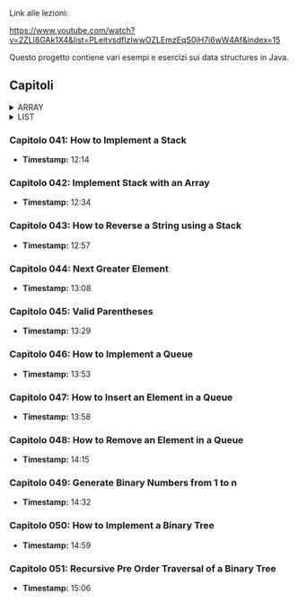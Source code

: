 Link alle lezioni:

https://www.youtube.com/watch?v=2ZLl8GAk1X4&list=PLeitvsdfIzlwwOZLEmzEqS0jH7i6wW4Af&index=15

Questo progetto contiene vari esempi e esercizi sui data structures in Java.

## Capitoli

<details>
  <summary>ARRAY</summary>

#### Capitolo 001: One Dimensional Array
- **Timestamp:** 03:01

#### Capitolo 002: Remove Even Integers from an Array
- **Timestamp:** 03:06

#### Capitolo 003: Reverse an Array
- **Timestamp:** 04:03

#### Capitolo 004: Find Minimum Value in Array
- **Timestamp:** 02:16

#### Capitolo 005: Find Second Maximum Value in Array
- **Timestamp:** 02:28

#### Capitolo 006: Move All Zero to End of Array
- **Timestamp:** 02:41

#### Capitolo 007: How to Resize an Array in Java
- **Timestamp:** 03:20

#### Capitolo 008: Find the Missing Number in Array
- **Timestamp:** 03:17

#### Capitolo 009: Is String Palindrome
- **Timestamp:** 03:34

</details>

<details>
  <summary>LIST</summary>

  <details>
    <summary>SINGLY LINKED LIST</summary>

    Capitolo 010: How to Create a Singly Linked List
    - Timestamp: 03:53

    Capitolo 011: How to Print Elements of a Singly Linked List
    - Timestamp: 04:03

    Capitolo 012: How to Find Length of a Singly Linked List
    - Timestamp: 04:13

    Capitolo 013: How to Insert Node at the Beginning of a Singly Linked List
    - Timestamp: 04:23

    Capitolo 014: How to Insert Node at the End of a Singly Linked List
    - Timestamp: 04:32

    Capitolo 015: How to Insert Node at a Given Position
    - Timestamp: 04:47

    Capitolo 016: Delete First Node of a Singly Linked List
    - Timestamp: 05:16

    Capitolo 017: Delete Last Node of a Singly Linked List
    - Timestamp: 05:29

    Capitolo 018: Delete Node at Given Position
    - Timestamp: 05:48

    Capitolo 019: How to Search an Element in a Singly Linked List
    - Timestamp: 06:12

    Capitolo 020: How to Reverse a Singly Linked List
    - Timestamp: 06:22

    Capitolo 021: Remove Duplicates from a Sorted Singly Linked List
    - Timestamp: 06:33

    Capitolo 022: How to Remove Duplicates from a Sorted Singly Linked List
    - Timestamp: 06:46

    Capitolo 023: How to Detect a Loop in a Singly Linked List
    - Timestamp: 07:09

    Capitolo 024: How to Detect a Loop in a Singly Linked List
    - Timestamp: 07:20

    Capitolo 025: How to Find Start of Loop in a Singly Linked List
    - Timestamp: 07:37

    Capitolo 026: How to Remove Loop in a Singly Linked List
    - Timestamp: 07:53

    Capitolo 027: Merge Two Sorted Singly Linked Lists
    - Timestamp: 08:37

    Capitolo 028: Add Two Numbers Represented by Linked Lists
    - Timestamp: 09:17

    Capitolo 029: How to Implement Doubly Linked List
    - Timestamp: 09:46

  </details>

#### Capitolo 030: Insert Node at the Beginning of a Doubly Linked List
- **Timestamp:** 09:52

#### Capitolo 031: Insert Node at the End of a Doubly Linked List
- **Timestamp:** 10:05

#### Capitolo 032: Delete First Node of a Doubly Linked List
- **Timestamp:** 10:15

#### Capitolo 033: Delete Last Node of a Doubly Linked List
- **Timestamp:** 10:26

#### Capitolo 034: How to Implement a Circular Singly Linked List
- **Timestamp:** 11:03

#### Capitolo 035: How to Traverse and Print a Circular Singly Linked List
- **Timestamp:** 11:11

#### Capitolo 036: How to Insert a Node at the Beginning of a Circular Singly Linked List
- **Timestamp:** 11:23

#### Capitolo 037: How to Insert a Node at the End of a Circular Singly Linked List
- **Timestamp:** 11:37

#### Capitolo 038: How to Delete First Node from a Circular Singly Linked List
- **Timestamp:** 11:52

#### Capitolo 039: How to Delete Last Node from a Circular Singly Linked List
- **Timestamp:** 12:01

#### Capitolo 040: How to Remove First Node from a Circular Singly Linked List
- **Timestamp:** 12:14

</details>

### Capitolo 041: How to Implement a Stack
- **Timestamp:** 12:14

### Capitolo 042: Implement Stack with an Array
- **Timestamp:** 12:34

### Capitolo 043: How to Reverse a String using a Stack
- **Timestamp:** 12:57

### Capitolo 044: Next Greater Element
- **Timestamp:** 13:08

### Capitolo 045: Valid Parentheses
- **Timestamp:** 13:29

### Capitolo 046: How to Implement a Queue
- **Timestamp:** 13:53

### Capitolo 047: How to Insert an Element in a Queue
- **Timestamp:** 13:58

### Capitolo 048: How to Remove an Element in a Queue
- **Timestamp:** 14:15

### Capitolo 049: Generate Binary Numbers from 1 to n
- **Timestamp:** 14:32

### Capitolo 050: How to Implement a Binary Tree
- **Timestamp:** 14:59

### Capitolo 051: Recursive Pre Order Traversal of a Binary Tree
- **Timestamp:** 15:06

